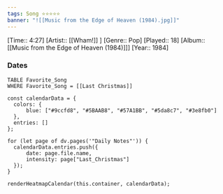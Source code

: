 ```yaml
---
tags: Song ⭐⭐⭐⭐⭐ 
banner: "![[Music from the Edge of Heaven (1984).jpg]]"
---
```

[Time:: 4:27]
[Artist:: [[Wham!]] ]
[Genre:: Pop]
[Played:: 18]
[Album:: [[Music from the Edge of Heaven (1984)]]]
[Year:: 1984]
### Dates
````dataview
TABLE Favorite_Song
WHERE Favorite_Song = [[Last Christmas]]
````

  ```dataviewjs
const calendarData = { 
	colors: { 
		blue: ["#9ccfd8", "#5BAAB8", "#57A1BB", "#5da8c7", "#3e8fb0"] 
	}, 
	entries: [] 
}; 

for (let page of dv.pages('"Daily Notes"')) { 
	calendarData.entries.push({ 
		date: page.file.name, 
		intensity: page["Last_Christmas"]
	}); 
} 

renderHeatmapCalendar(this.container, calendarData);
```
